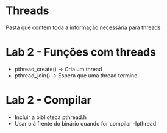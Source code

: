 # Threads
Pasta que contem toda a informação necessária para threads

# Lab 2 - Funções com threads
- pthread_create() -> Cria um thread
- pthread_join() -> Espera que uma thread termine

# Lab 2 - Compilar
- Incluir a biblioteca pthread.h
- Usar o  à frente do binário quando for compilar -lpthread